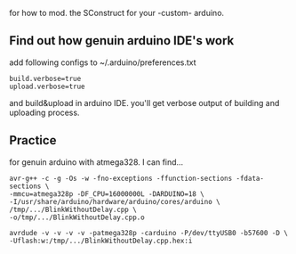 for how to mod. the SConstruct for your -custom- arduino.

## Find out how genuin arduino IDE's work ##
add following configs to ~/.arduino/preferences.txt
```
build.verbose=true
upload.verbose=true
```
and build&upload in arduino IDE. you'll get verbose output of building and uploading process.

## Practice ##
for genuin arduino with atmega328. I can find...

```
avr-g++ -c -g -Os -w -fno-exceptions -ffunction-sections -fdata-sections \
-mmcu=atmega328p -DF_CPU=16000000L -DARDUINO=18 \
-I/usr/share/arduino/hardware/arduino/cores/arduino \
/tmp/.../BlinkWithoutDelay.cpp \
-o/tmp/.../BlinkWithoutDelay.cpp.o

avrdude -v -v -v -v -patmega328p -carduino -P/dev/ttyUSB0 -b57600 -D \
-Uflash:w:/tmp/.../BlinkWithoutDelay.cpp.hex:i
```